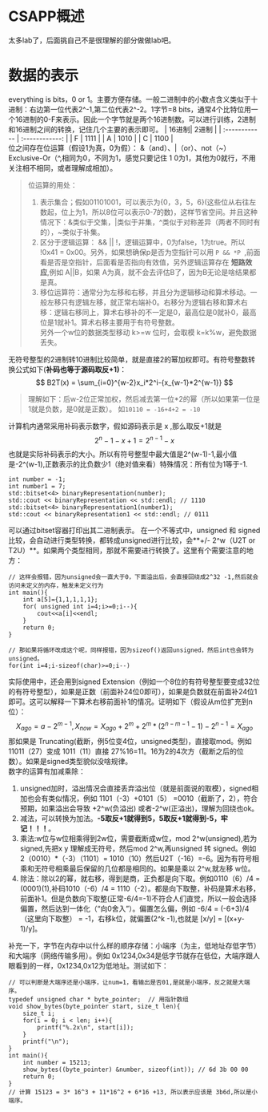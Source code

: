 # CSAPP概述
太多lab了，后面挑自己不是很理解的部分做做lab吧。

# 数据的表示
everything is bits，0 or 1。主要方便存储。一般二进制中的小数点含义类似于十进制：右边第一位代表2^-1,第二位代表2^-2。1字节=8 bits，通常4个比特位用一个16进制的0-F来表示。因此一个字节就是两个16进制数。可以进行训练，2进制和16进制之间的转换，记住几个主要的表示即可。
| 16进制| 2进制 |
| :------------ | :------------: |
| F     |  1111 | 
| A      | 1010 |
| C      | 1100 |  
位之间存在位运算（假设1为真，0为假）： &（and）、|（or）、not（~）Exclusive-Or（^,相同为0，不同为1，感觉只要记住 1 0为1，其他为0就行，不用关注相不相同，或者理解成相加）。
>位运算的用处：
>1. 表示集合；假如01101001，可以表示为{0，3，5，6}(这些位从右往左数起，位上为1，所以8位可以表示0-7的数)，这样节省空间。并且这种情况下：&类似于交集，|类似于并集，^类似于对称差异（两者不同时有的），~类似于补集。  
>2. 区分于逻辑运算： && || !，逻辑运算中，0为false，1为true。所以 !0x41 = 0x00。另外，如果想确保p是否为空指针可以用 `P && *P `,前面看是否是空指针，后面看是否指向有效值，另外逻辑运算存在 **短路效应**,例如 A||B，如果 A为真，就不会去评估B了，因为B无论是啥结果都是真。  
>3. 移位运算符：通常分为左移和右移，并且分为逻辑移动和算术移动。一般左移只有逻辑左移，就正常右端补0。右移分为逻辑右移和算术右移：逻辑右移同上，算术右移补的不一定是0，最高位是0就补0，最高位是1就补1。算术右移主要用于有符号整数。  
另外一个w位的数据类型移动 k>=w 位时，会取模 k=k%w，避免数据丢失。  

无符号整型的2进制转10进制比较简单，就是直接2的幂加权即可。有符号整数转换公式如下(**补码也等于源码取反+1)**：  
$$ B2T(x) = \sum_{i=0}^{w-2}x_i*2^i-{x_{w-1}*2^{w-1}} $$
>理解如下：后w-2位正常加权，然后减去第一位*2的幂（所以如果第一位是1就是负数，是0就是正数）。 如`10110 = -16+4+2 = -10 `  

计算机内通常采用补码表示数字，假如源码表示是 x ,那么取反+1就是
$$ 2^n-1-x+1 = 2^{n-1}-x $$
也就是实际补码表示的大小。所以有符号整型中最大值是2^(w-1)-1,最小值是-2^(w-1),正数表示的比负数少1（绝对值来看）特殊情况：所有位为1等于-1.
```
int number = -1;
int number1 = 7;
std::bitset<4> binaryRepresentation(number);
std::cout << binaryRepresentation << std::endl; // 1110
std::bitset<4> binaryRepresentation1(number1);
std::cout << binaryRepresentation1 << std::endl; // 0111
```
可以通过bitset容器打印出其二进制表示。
在一个不等式中，unsigned 和 signed比较，会自动进行类型转换，都转成unsigned进行比较，会**+/- 2^w（U2T or T2U）**。如果两个类型相同，那就不需要进行转换了。这里有个需要注意的地方：
```
// 这样会报错，因为unsigned会一直大于0，下面溢出后，会直接回绕成2^32 -1,然后就会访问未定义的内存，触发未定义行为
int main(){
    int a[5]={1,1,1,1,1};
    for( unsigned int i=4;i>=0;i--){
        cout<<a[i]<<endl;
    }
    return 0;
}

// 那如果将循环改成这个呢，同样报错，因为sizeof()返回unsigned，然后int也会转为unsigned。
for(int i=4;i-sizeof(char)>=0;i--)
```
实际使用中，还会用到signed Extension（例如一个8位的有符号整型要变成32位的有符号整型），如果是正数（前面补24位0即可），如果是负数就在前面补24位1即可。这可以解释一下算术右移前面补1的情况。证明如下（假设从m位扩充到n位）：
$$ X_{ago} = a - 2^{m-1}, X_{now} = X_{ago}+2^{m}+2^m*{(2^{n-m-1}-1)-2^{n-1} = X_{ago} }$$
那如果是 Truncating(截断，例5位变4位，unsigned类型)，直接取mod。例如 11011（27）变成 1011（11）直接 27%16=11。16为2的4次方（截断之后的位数）。如果是signed类型貌似没啥规律。  
数字的运算有加减乘除：
1. unsigned加时，溢出情况会直接丢弃溢出位（就是前面说的取模），signed相加也会有类似情况，例如 1101（-3）+0101（5） =0010（截断了，2），符合预期，如果溢出会导致 +2^w(负溢出) 或者-2^w(正溢出)，理解为回绕也ok。
2. 减法，可以转换为加法。**-5取反+1就得到5，5取反+1就得到-5，牢记！！！**。
3. 乘法:w位与w位相乘得到2w位，需要截断成w位，mod 2^w(unsigned),若为signed,先把x y 理解成无符号，然后mod 2^w,再unsigned 转 signed。例如 2（0010）*（-3）（1101）= 1010（10）然后U2T（-16）=-6。因为有符号相乘和无符号相乘最后保留的几位都是相同的。如果是乘以 2^w,就左移 w位。
4. 除法：除以2的幂，就右移，得到是商，正负都是向下取。例如0110（6）/4 =(0001)(1),补码1010（-6）/4 = 1110（-2）。都是向下取整，补码是算术右移，前面补1。但是负数向下取整(正常-6/4=-1)不符合人们直觉，所以一般会选择偏置，然后达到一体化（“向0舍入”）。偏置怎么偏，例如 -6/4 = (-6+3)/4 （这里向下取整） = -1，右移k位，就偏置(2^k -1),也就是 [x/y] = [(x+y-1)/y]。 

补充一下，字节在内存中以什么样的顺序存储：小端序（为主，低地址存低字节）和大端序（网络传输多用）。例如 0x1234,0x34是低字节就存在低位，大端序跟人眼看到的一样，0x1234,0x12为低地址。测试如下：
```
// 可以判断是大端序还是小端序，让num=1，看输出是否01,是就是小端序，反之就是大端序。
typedef unsigned char * byte_pointer;  // 用指针数组
void show_bytes(byte_pointer start, size_t len){
    size_t i;
    for(i = 0; i < len; i++){
        printf("%.2x\n", start[i]);
    }
    printf("\n");
}
int main(){
    int number = 15213;
    show_bytes((byte_pointer) &number, sizeof(int)); // 6d 3b 00 00
    return 0;
}
// 计算 15123 = 3* 16^3 + 11*16^2 + 6*16 +13, 所以表示应该是 3b6d,所以是小端序。
```

